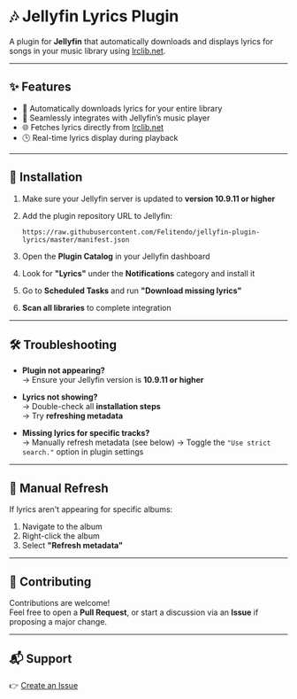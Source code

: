 # 🎶 Jellyfin Lyrics Plugin

A plugin for **Jellyfin** that automatically downloads and displays lyrics for songs in your music library using [lrclib.net](https://lrclib.net).

---

## ✨ Features

- 🔄 Automatically downloads lyrics for your entire library  
- 🎼 Seamlessly integrates with Jellyfin’s music player  
- 🌐 Fetches lyrics directly from [lrclib.net](https://lrclib.net)  
- 🕒 Real-time lyrics display during playback  

---

## 🚀 Installation

1. Make sure your Jellyfin server is updated to **version 10.9.11 or higher**
2. Add the plugin repository URL to Jellyfin:

       https://raw.githubusercontent.com/Felitendo/jellyfin-plugin-lyrics/master/manifest.json

3. Open the **Plugin Catalog** in your Jellyfin dashboard  
4. Look for **"Lyrics"** under the **Notifications** category and install it  
5. Go to **Scheduled Tasks** and run **"Download missing lyrics"**  
6. **Scan all libraries** to complete integration  

---

## 🛠️ Troubleshooting

- **Plugin not appearing?**  
  → Ensure your Jellyfin version is **10.9.11 or higher**

- **Lyrics not showing?**  
  → Double-check all **installation steps**  
  → Try **refreshing metadata**

- **Missing lyrics for specific tracks?**  
  → Manually refresh metadata (see below)
  → Toggle the `"Use strict search."` option in plugin settings

---

## 🔄 Manual Refresh

If lyrics aren't appearing for specific albums:

1. Navigate to the album  
2. Right-click the album  
3. Select **"Refresh metadata"**

---

## 🤝 Contributing

Contributions are welcome!  
Feel free to open a **Pull Request**, or start a discussion via an **Issue** if proposing a major change.

---

## 📬 Support

👉 [Create an Issue](https://github.com/Felitendo/jellyfin-lyrics-plugin/issues)
